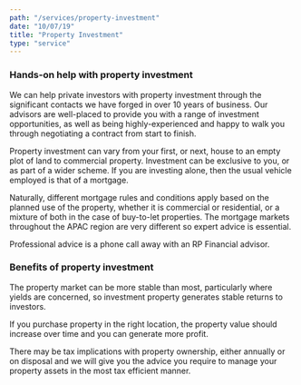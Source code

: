 ```yaml
---
path: "/services/property-investment"
date: "10/07/19"
title: "Property Investment"
type: "service"
---
```


### Hands-on help with property investment ###

We can help private investors with property investment through the significant contacts we have forged in over 10 years of business. Our advisors are well-placed to provide you with a range of investment opportunities, as well as being highly-experienced and happy to walk you through negotiating a contract from start to finish.

Property investment can vary from your first, or next, house to an empty plot of land to commercial property. Investment can be exclusive to you, or as part of a wider scheme.
If you are investing alone, then the usual vehicle employed is that of a mortgage.

Naturally, different mortgage rules and conditions apply based on the planned use of the property, whether it is commercial or residential, or a mixture of both in the case of buy-to-let properties. The mortgage markets throughout the APAC region are very different so expert advice is essential.

Professional advice is a phone call away with an RP Financial advisor.


### Benefits of property investment ###

The property market can be more stable than most, particularly where yields are concerned, so investment property generates stable returns to investors.

If you purchase property in the right location, the property value should increase over time and you can generate more profit.

There may be tax implications with property ownership, either annually or on disposal and we will give you the advice you require to manage your property assets in the most tax efficient manner.
